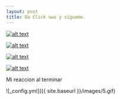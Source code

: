 ```yaml
---
layout: post
title: Da Click uwu y sigueme.
---
```




[![alt text](https://1.bp.blogspot.com/-nhhU3KwvYKo/XfsIjL5eYfI/AAAAAAAAPF4/_yXyQ0R1XUUXag0GnmQoavyXQ2pxBhIKACNcBGAsYHQ/s1600/23.png "Facebook")](https://www.facebook.com/anthony.skranty)

[![alt text](https://1.bp.blogspot.com/-0APur3NdKiY/XfsIjPZZ-SI/AAAAAAAAPF8/dqyjwGHFqTAxSGOBP7LOEH_s7qqcQIT7gCNcBGAsYHQ/s1600/24.png "Instagram")](https://www.instagram.com/anthonskrant_an/)

[![alt text](https://1.bp.blogspot.com/-Q36YmMj7i1E/XfrJyqDhrZI/AAAAAAAAPE8/VXW563MLdAAIefrlrRjDNzK8SmZq9sToQCNcBGAsYHQ/s1600/5jh.png "MIAU MIAU MOTHERFUCKER")](https://github.com/Skranty)

[![alt text](https://1.bp.blogspot.com/-6ynKftUqZ9A/XfsKaMsArAI/AAAAAAAAPGo/-3nnHWvXqlkYYlgESA12OBbCd_NimsMuACNcBGAsYHQ/s1600/29.png "Youtube")](https://www.youtube.com/channel/UCOC-m6bL-UTdwaXzHGXeuLA?view_as=subscriber)

Mi reaccion al terminar

![_config.yml]({{ site.baseurl }}/images/5.gif)
